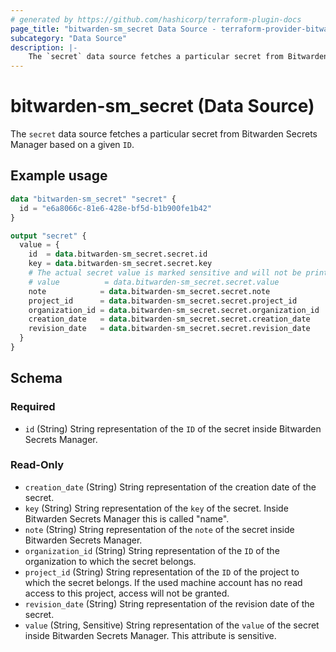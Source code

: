 ```yaml
---
# generated by https://github.com/hashicorp/terraform-plugin-docs
page_title: "bitwarden-sm_secret Data Source - terraform-provider-bitwarden-sm"
subcategory: "Data Source"
description: |-
    The `secret` data source fetches a particular secret from Bitwarden Secrets Manager based on a given `ID`.
---
```


# bitwarden-sm_secret (Data Source)

The `secret` data source fetches a particular secret from Bitwarden Secrets Manager based on a given `ID`.

## Example usage

```terraform
data "bitwarden-sm_secret" "secret" {
  id = "e6a8066c-81e6-428e-bf5d-b1b900fe1b42"
}

output "secret" {
  value = {
    id  = data.bitwarden-sm_secret.secret.id
    key = data.bitwarden-sm_secret.secret.key
    # The actual secret value is marked sensitive and will not be printed to stdout
    # value          = data.bitwarden-sm_secret.secret.value
    note            = data.bitwarden-sm_secret.secret.note
    project_id      = data.bitwarden-sm_secret.secret.project_id
    organization_id = data.bitwarden-sm_secret.secret.organization_id
    creation_date   = data.bitwarden-sm_secret.secret.creation_date
    revision_date   = data.bitwarden-sm_secret.secret.revision_date
  }
}
```

<!-- schema generated by tfplugindocs -->

## Schema

### Required

- `id` (String) String representation of the `ID` of the secret inside Bitwarden Secrets Manager.

### Read-Only

- `creation_date` (String) String representation of the creation date of the secret.
- `key` (String) String representation of the `key` of the secret. Inside Bitwarden Secrets Manager this is called "name".
- `note` (String) String representation of the `note` of the secret inside Bitwarden Secrets Manager.
- `organization_id` (String) String representation of the `ID` of the organization to which the secret belongs.
- `project_id` (String) String representation of the `ID` of the project to which the secret belongs. If the used machine account has no read access to this project, access will not be granted.
- `revision_date` (String) String representation of the revision date of the secret.
- `value` (String, Sensitive) String representation of the `value` of the secret inside Bitwarden Secrets Manager. This attribute is sensitive.
